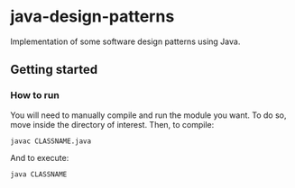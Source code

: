 # java-design-patterns

Implementation of some software design patterns using Java. 

## Getting started

### How to run

You will need to manually compile and run the module you want. To do so,
move inside the directory of interest. Then, to compile:
```
javac CLASSNAME.java
```
And to execute:
```
java CLASSNAME
```